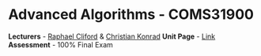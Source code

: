 # Advanced Algorithms - COMS31900

**Lecturers** - [Raphael Cliford](http://www.bristol.ac.uk/engineering/people/raphael-clifford/) & [Christian Konrad](http://www.bristol.ac.uk/engineering/people/raphael-clifford/)
**Unit Page** - [Link](http://people.cs.bris.ac.uk/~clifford/coms31900-2020/)
**Assessment** - 100% Final Exam
